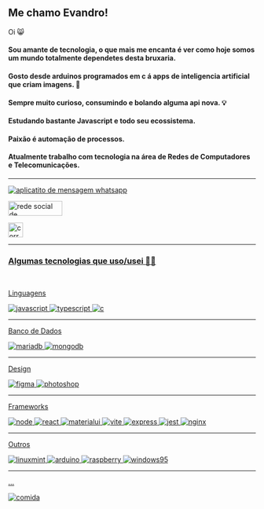 <div>

## Me chamo Evandro!

Oi :smile_cat:
#### Sou amante de tecnologia, o que mais me encanta é ver como hoje somos um mundo totalmente dependetes desta bruxaria.
#### Gosto desde arduinos programados em c á apps de inteligencia artificial que criam imagens. :hear_no_evil:
#### Sempre muito curioso, consumindo e bolando alguma api nova. :bulb:
#### Estudando bastante Javascript e todo seu ecossistema.
#### Paixão é automação de processos.
#### Atualmente trabalho com tecnologia na área de Redes de Computadores e Telecomunicações.
</div>

___
<div>

<a  href="https://api.whatsapp.com/send?phone=5524988441050&text=Ol%C3%A1,%20Encontrei%20seu%20contato%20no%20GitHub!" taget="_blank" ><img  align="center"  alt="aplicatito de mensagem whatsapp"  src="https://img.shields.io/badge/WhatsApp-25D366?style=for-the-badge&logo=whatsapp&logoColor=white"></a>

<a  href="https://www.linkedin.com/in/evansouzaa/" taget="_blank"><img  align="center"  alt="rede social de trabalhadores"  height="30"  width="110"  src="https://img.shields.io/badge/LinkedIn-0077B5?style=for-the-badge&logo=linkedin&logoColor=white"/>

<a  href="mailto:evandro.souza.pereira@gmail.com" taget="_blank"><img  align="center"  height="30"  alt="correio eletronico"  src="https://img.shields.io/badge/Gmail-D14836?style=for-the-badge&logo=gmail&logoColor=white"/>

</div>

___
<div>

### Algumas tecnologias que uso/usei :man_technologist:

<br>

Linguagens

<img  alt="javascript"  src="https://img.shields.io/badge/JavaScript-323330?style=for-the-badge&logo=javascript&logoColor=F7DF1E"/>

<img  alt="typescript"  src="https://img.shields.io/badge/TypeScript-007ACC?style=for-the-badge&logo=typescript&logoColor=white"/>

<img  alt="c"  src="https://img.shields.io/badge/C-00599C?style=for-the-badge&logo=c&logoColor=white"/>

___
Banco de Dados

<img  alt="mariadb"  src="https://img.shields.io/badge/MariaDB-003545?style=for-the-badge&logo=mariadb&logoColor=white"/>

<img  alt="mongodb"  src="https://img.shields.io/badge/MongoDB-4EA94B?style=for-the-badge&logo=mongodb&logoColor=white"/>

___
Design

<img  alt="figma"  src="https://img.shields.io/badge/Figma-F24E1E?style=for-the-badge&logo=figma&logoColor=white"/>

<img  alt="photoshop"  src="https://img.shields.io/badge/Adobe%20Photoshop-31A8FF?style=for-the-badge&logo=Adobe%20Photoshop&logoColor=black"/>

___
Frameworks

<img  alt="node"  src="https://img.shields.io/badge/Node.js-339933?style=for-the-badge&logo=nodedotjs&logoColor=white"/>

<img  alt="react"  src="https://img.shields.io/badge/React-20232A?style=for-the-badge&logo=react&logoColor=61DAFB"/>

<img  alt="materialui"  src="https://img.shields.io/badge/Material%20UI-007FFF?style=for-the-badge&logo=mui&logoColor=white"/>

<img  alt="vite"  src="https://img.shields.io/badge/Vite-B73BFE?style=for-the-badge&logo=vite&logoColor=FFD62E"/>

<img  alt="express"  src="https://img.shields.io/badge/Express.js-000000?style=for-the-badge&logo=express&logoColor=white"/>

<img  alt="jest"  src="https://img.shields.io/badge/Jest-C21325?style=for-the-badge&logo=jest&logoColor=white"/>

<img  alt="nginx"  src="https://img.shields.io/badge/Nginx-009639?style=for-the-badge&logo=nginx&logoColor=white"/>

___
Outros

<img  alt="linuxmint"  src="https://img.shields.io/badge/Linux_Mint-87CF3E?style=for-the-badge&logo=linux-mint&logoColor=white"/>

<img  alt="arduino"  src="https://img.shields.io/badge/Arduino-00979D?style=for-the-badge&logo=Arduino&logoColor=white"/>

<img  alt="raspberry"  src="https://img.shields.io/badge/Raspberry%20Pi-A22846?style=for-the-badge&logo=Raspberry%20Pi&logoColor=white"/>

<img  alt="windows95"  src="https://img.shields.io/badge/Windows_95-008080?style=for-the-badge&logo=windows-95&logoColor=white"/>

___
...

<img  alt="comida"  src="https://img.shields.io/badge/McDonald's-FBC817?style=for-the-badge&logo=McDonald's&logoColor=white"/>
</div>
